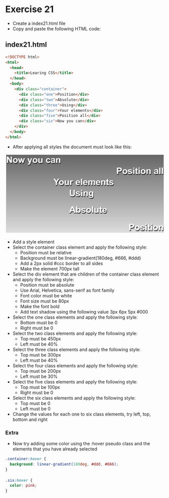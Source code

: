 # Exercise 21

- Create a index21.html file
- Copy and paste the following HTML code:

## index21.html

```html
<!DOCTYPE html>
<html>
  <head>
    <title>Learing CSS</title>
  </head>
  <body>
    <div class="container">
      <div class="one">Position</div>
      <div class="two">Absolute</div>
      <div class="three">Using</div>
      <div class="four">Your elements</div>
      <div class="five">Position all</div>
      <div class="six">Now you can</div>
    </div>
  </body>
</html>
```

- After applying all styles the document must look like this:

![Ex 21](../../../resources/exercises/css/results/ex_21.png)

- Add a style element
- Select the container class element and apply the following style:
  - Position must be relative
  - Background must be linear-gradient(180deg, #666, #ddd)
  - Add a 2px solid #ccc border to all sides
  - Make the element 700px tall
- Select the div element that are children of the container class element and apply the following style:
  - Position must be absolute
  - Use Arial, Helvetica, sans-serif as font family
  - Font color must be white
  - Font size must be 80px
  - Make the font bold
  - Add text shadow using the following value 3px 6px 5px #000
- Select the one class elements and apply the following style:
  - Bottom must be 0
  - Right must be 0
- Select the two class elements and apply the following style:
  - Top must be 450px
  - Left must be 40%
- Select the three class elements and apply the following style:
  - Top must be 300px
  - Left must be 40%
- Select the four class elements and apply the following style:
  - Top must be 200px
  - Left must be 30%
- Select the five class elements and apply the following style:
  - Top must be 100px
  - Right must be 0
- Select the six class elements and apply the following style:
  - Top must be 0
  - Left must be 0
- Change the values for each one to six class elements, try left, top, bottom and right

### Extra

- Now try adding some color using the :hover pseudo class and the elements that you have already selected

```css
.container:hover {
  background: linear-gradient(180deg, #ddd, #666);
}

.six:hover {
  color: pink;
}
```

